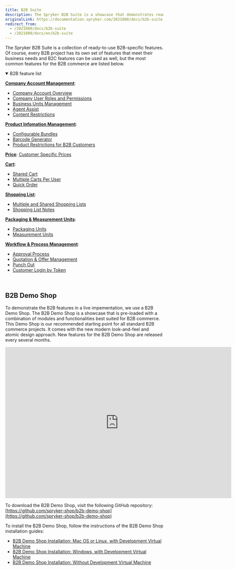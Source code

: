 ```yaml
---
title: B2B Suite
description: The Spryker B2B Suite is a showcase that demonstrates ready-to-use B2B-specific Spryker features in a live implementation.
originalLink: https://documentation.spryker.com/2021080/docs/b2b-suite
redirect_from:
  - /2021080/docs/b2b-suite
  - /2021080/docs/en/b2b-suite
---
```


The Spryker B2B Suite is a collection of ready-to-use B2B-specific features. Of course, every B2B project has its own set of features that meet their business needs and B2C features can be used as well, but the most common features for the B2B commerce are listed below.

<details open>
<summary>B2B feature list</summary>

[**Company Account Management**](https://documentation.spryker.com/docs/company-account):

* [Company Account Overview](https://documentation.spryker.com/docs/company-account-overview)
* [Company User Roles and Permissions](https://documentation.spryker.com/docs/company-user-roles-and-permissions-overview)
* [Business Units Management](https://documentation.spryker.com/docs/business-unit-management)
* [Agent Assist](https://documentation.spryker.com/docs/agent-assist)
* [Content Restrictions](https://documentation.spryker.com/docs/hide-content-from-logged-out-users)

[**Product Infomation Management**](https://documentation.spryker.com/docs/product-information-management):

* [Configurable Bundles](https://documentation.spryker.com/docs/configurable-bundle)
* [Barcode Generator](https://documentation.spryker.com/docs/barcode-generator)
* [Product Restrictions for B2B Customers](https://documentation.spryker.com/docs/product-restrictions-from-merchant-to-buyer-201903)

[**Price**](https://documentation.spryker.com/docs/price):
[Customer Specific Prices](https://documentation.spryker.com/docs/price-per-merchant-relation)

[**Cart**](https://documentation.spryker.com/docs/cart):

* [Shared Cart](https://documentation.spryker.com/docs/shared-cart)
* [Multiple Carts Per User](https://documentation.spryker.com/docs/multiple-cart-per-user)
* [Quick Order](https://documentation.spryker.com/docs/quick-order-201903)

[**Shopping List**](https://documentation.spryker.com/docs/shopping-list):

* [Multiple and Shared Shopping Lists](https://documentation.spryker.com/docs/multiple-shared-shopping-lists)
* [Shopping List Notes](https://documentation.spryker.com/docs/shopping-list-notes)

[**Packaging & Measurement Units**](https://documentation.spryker.com/docs/packaging-measurement-units):

* [Packaging Units](https://documentation.spryker.com/docs/packaging-units-202001)
* [Measurement Units](https://documentation.spryker.com/docs/measurement-units)

[**Workflow & Process Management**](https://documentation.spryker.com/docs/workflow-process-management):

* [Approval Process](https://documentation.spryker.com/docs/approval-process)
* [Quotation & Offer Management](https://documentation.spryker.com/docs/quotation-process-rfq-201907)
* [Punch Out](https://documentation.spryker.com/docs/punchout-201907)
* [Customer Login by Token](https://documentation.spryker.com/docs/customer-login-by-token-201907)
<br>
</details>

## B2B Demo Shop
To demonstrate the B2B features in a live impementation, we use a B2B Demo Shop. The B2B Demo Shop is a showcase that is pre-loaded with a combination of modules and functionalities best suited for B2B commerce. This Demo Shop is our recommended starting point for all standard B2B commerce projects. It comes with the new modern look-and-feel and atomic design approach. New features for the B2B Demo Shop are released every several months.

<iframe src="https://fast.wistia.net/embed/iframe/gfmntivjsn" title="B2B Demo Shop Overview" allowtransparency="true" frameborder="0" scrolling="no" class="wistia_embed" name="wistia_embed" allowfullscreen="0" mozallowfullscreen="0" webkitallowfullscreen="0" oallowfullscreen="0" msallowfullscreen="0" width="720" height="480"></iframe>

To download the B2B Demo Shop, visit the following GitHub repository: [https://github.com/spryker-shop/b2b-demo-shop](https://github.com/spryker-shop/b2b-demo-shop)

To install the B2B Demo Shop, follow the instructions of the B2B Demo Shop installation guides:

* [B2B Demo Shop Installation: Mac OS or Linux, with Development Virtual Machine](https://documentation.spryker.com/docs/installation-guide-b2b)
* [B2B Demo Shop Installation: Windows, with Development Virtual Machine](https://documentation.spryker.com/docs/b2b-demo-shop-installation-windows-with-development-virtual-machine)
* [B2B Demo Shop Installation: Without Development Virtual Machine](https://documentation.spryker.com/docs/b2b-demo-shop-installation-without-development-virtual-machine)
